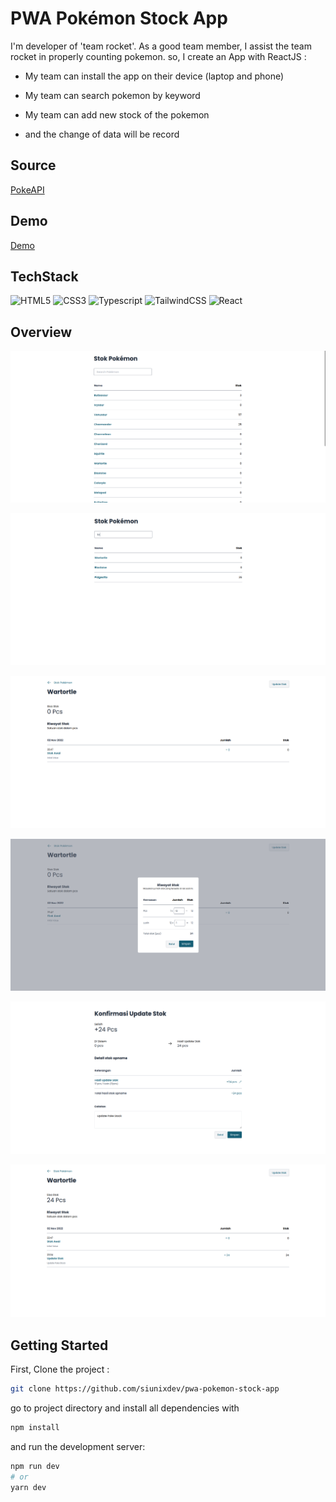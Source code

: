 # PWA Pokémon Stock App

I'm developer of 'team rocket'. As a good team member, I assist the team rocket in properly counting pokemon. so, I create an App with ReactJS :

- My team can install the app on their device (laptop and phone)

- My team can search pokemon by keyword

- My team can add new stock of the pokemon

- and the change of data will be record

## Source
[PokeAPI](https://pokeapi.co/)

## Demo
[Demo](https://glittery-dolphin-370425.netlify.app/)

## TechStack
![HTML5](https://img.shields.io/badge/html5-%23E34F26.svg?style=for-the-badge&logo=html5&logoColor=white)
![CSS3](https://img.shields.io/badge/css3-%231572B6.svg?style=for-the-badge&logo=css3&logoColor=white)
![Typescript](https://img.shields.io/badge/TypeScript-007ACC?style=for-the-badge&logo=typescript&logoColor=white)
![TailwindCSS](https://img.shields.io/badge/tailwindcss-%2338B2AC.svg?style=for-the-badge&logo=tailwind-css&logoColor=white)
![React](https://img.shields.io/badge/react-%2320232a.svg?style=for-the-badge&logo=react&logoColor=%2361DAFB)

## Overview

![Screenshot](sc/6.png)

![Screenshot](sc/5.png)

![Screenshot](sc/4.png)

![Screenshot](sc/3.png)

![Screenshot](sc/2.png)

![Screenshot](sc/1.png)


## Getting Started

First, Clone the project :

```bash
git clone https://github.com/siunixdev/pwa-pokemon-stock-app
```

go to project directory and install all dependencies with

```bash
npm install
```

and run the development server:

```bash
npm run dev
# or
yarn dev
```